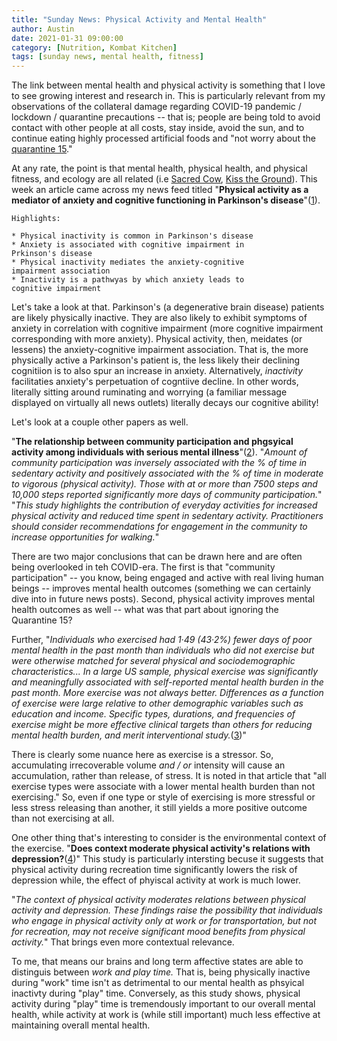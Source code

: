 ```yaml
---
title: "Sunday News: Physical Activity and Mental Health"
author: Austin
date: 2021-01-31 09:00:00
category: [Nutrition, Kombat Kitchen]
tags: [sunday news, mental health, fitness]
---
```


The link between mental health and physical activity is something that I love to see growing interest and research in.  This is particularly relevant from my observations of the collateral damage regarding COVID-19 pandemic / lockdown / quarantine precautions -- that is; people are being told to avoid contact with other people at all costs, stay inside, avoid the sun, and to continue eating highly processed artificial foods and "not worry about the [quarantine 15](https://dsearch.com/search?q=quarantine+15&rid=1679644)."

At any rate, the point is that mental health, physical health, and physical fitness, and ecology are all related (i.e [Sacred Cow](https://www.sacredcow.info/), [Kiss the Ground](https://kisstheground.com/)).  This week an article came across my news feed titled "**Physical activity as a mediator of anxiety and cognitive functioning in Parkinson's disease**"([1](https://www.sciencedirect.com/science/article/pii/S1755296621000028?dgcid=rss_sd_all )).

```
Highlights:

* Physical inactivity is common in Parkinson's disease
* Anxiety is associated with cognitive impairment in 
Prkinson's disease
* Physical inactivity mediates the anxiety-cognitive 
impairment association
* Inactivity is a pathwyas by which anxiety leads to 
cognitive impairment
```

Let's take a look at that.  Parkinson's (a degenerative brain disease) patients are likely physically inactive.  They are also likely to exhibit symptoms of anxiety in correlation with cognitive impairment (more cognitive impairment corresponding with more anxiety).  Physical activity, then, meidates (or lessens) the anxiety-cognitive impairment association.  That is, the more physically active a Parkinson's patient is, the less likely their declining cognitiion is to also spur an increase in anxiety.  Alternatively, *inactivity* facilitaties anxiety's perpetuation of cogntiive decline.  In other words, literally sitting around ruminating and worrying (a familiar message displayed on virtually all news outlets) literally decays our cognitive ability!

Let's look at a couple other papers as well.  

"**The relationship between community participation and phgsyical activity among individuals with serious mental illness**"([2](https://www.sciencedirect.com/science/article/abs/pii/S1755296621000016?dgcid=rss_sd_all)).   "*Amount of community participation was inversely associated with the % of time in sedentary activity and positively associated with the % of time in moderate to vigorous (physical activity). Those with at or more than 7500 steps and 10,000 steps reported significantly more days of community participation.*" "*This study highlights the contribution of everyday activities for increased physical activity and reduced time spent in sedentary activity. Practitioners should consider recommendations for engagement in the community to increase opportunities for walking.*" 

There are two major conclusions that can be drawn here and are often being overlooked in teh COVID-era.  The first is that "community participation" -- you know, being engaged and active with real living human beings -- improves mental health outcomes (something we can certainly dive into in future news posts).  Second, physical activity improves mental health outcomes as well -- what was that part about ignoring the Quarantine 15?

Further, "*Individuals who exercised had 1·49 (43·2%) fewer days of poor mental health in the past month than individuals who did not exercise but were otherwise matched for several physical and sociodemographic characteristics... In a large US sample, physical exercise was significantly and meaningfully associated with self-reported mental health burden in the past month. More exercise was not always better. Differences as a function of exercise were large relative to other demographic variables such as education and income. Specific types, durations, and frequencies of exercise might be more effective clinical targets than others for reducing mental health burden, and merit interventional study.*([3](https://pubmed.ncbi.nlm.nih.gov/30099000/))"

There is clearly some nuance here as exercise is a stressor.  So, accumulating irrecoverable volume *and / or* intensity will cause an accumulation, rather than release, of stress.  It is noted in that article that "all exercise types were associate with a lower mental health burden than not exercising."  So, even if one type or style of exercising is more stressful or less stress releasing than another, it still yields a more positive outcome than not exercising at all.

One other thing that's interesting to consider is the environmental context of the exercise.   "**Does context moderate physical activity's relations with depression?**([4](https://www.sciencedirect.com/science/article/abs/pii/S1755296620300582?dgcid=rss_sd_all))"  This study is particularly intersting becuse it suggests that physical activity during recreation time significantly lowers the risk of depression while, the effect of phyiscal activity at work is much lower. 

"*The context of physical activity moderates relations between physical activity and depression. These findings raise the possibility that individuals who engage in physical activity only at work or for transportation, but not for recreation, may not receive significant mood benefits from physical activity.*"  That brings even more contextual relevance.

To me, that means our brains and long term affective states are able to distinguis between *work and play time.*  That is, being physically inactive during "work" time isn't as detrimental to our mental health as phsyical inactivty during "play" time.  Conversely, as this study shows, physical activity during "play" time is tremendously important to our overall mental health, while activity at work is (while still important) much less effective at maintaining overall mental health.
